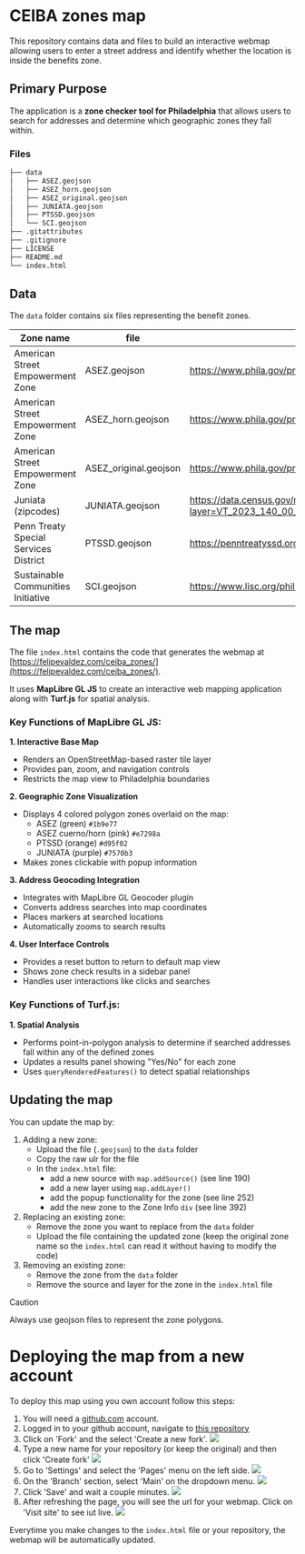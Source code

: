 # CEIBA zones map

This repository contains data and files to build an interactive webmap allowing users to enter a street address and identify whether the location is inside the benefits zone.

## Primary Purpose
The application is a **zone checker tool for Philadelphia** that allows users to search for addresses and determine which geographic zones they fall within.

### Files

```bash
├── data
│   ├── ASEZ.geojson
│   ├── ASEZ_horn.geojson
│   ├── ASEZ_original.geojson
│   ├── JUNIATA.geojson
│   ├── PTSSD.geojson
│   └── SCI.geojson
├── .gitattributes
├── .gitignore
├── LICENSE
├── README.md
└── index.html
```

## Data

The `data` folder contains six files representing the benefit zones. 

| Zone name                             | file                  | source                                                                                                                                  |
|---------------------------------------|-----------------------|-----------------------------------------------------------------------------------------------------------------------------------------|
| American Street Empowerment Zone      | ASEZ.geojson          | https://www.phila.gov/programs/neighborhood-funding-stream/                                                                             |
| American Street Empowerment Zone      | ASEZ_horn.geojson     | https://www.phila.gov/programs/neighborhood-funding-stream/                                                                             |
| American Street Empowerment Zone      | ASEZ_original.geojson | https://www.phila.gov/programs/neighborhood-funding-stream/                                                                             |
| Juniata (zipcodes)                    | JUNIATA.geojson       | https://data.census.gov/map/1400000US42101019000,42101019100/ACSST5Y2023/S0101?layer=VT_2023_140_00_PY_D1&loc=40.0091,-75.1069,z12.9280 |
| Penn Treaty Special Services District | PTSSD.geojson         | https://penntreatyssd.org/                                                                                                              |
| Sustainable Communities Initiative    | SCI.geojson           | https://www.lisc.org/philly/where-we-work/                                                                                              |


## The map

The file `index.html` contains the code that generates the webmap at [https://felipevaldez.com/ceiba_zones/](https://felipevaldez.com/ceiba_zones/).

It uses **MapLibre GL JS** to create an interactive web mapping application along with **Turf.js** for spatial analysis.

### Key Functions of MapLibre GL JS:

**1. Interactive Base Map**
- Renders an OpenStreetMap-based raster tile layer
- Provides pan, zoom, and navigation controls
- Restricts the map view to Philadelphia boundaries

**2. Geographic Zone Visualization** 
- Displays 4 colored polygon zones overlaid on the map:
  - ASEZ (green) `#1b9e77`
  - ASEZ cuerno/horn (pink) `#e7298a`
  - PTSSD (orange) `#d95f02`
  - JUNIATA (purple) `#7570b3`
- Makes zones clickable with popup information

**3. Address Geocoding Integration**
- Integrates with MapLibre GL Geocoder plugin
- Converts address searches into map coordinates
- Places markers at searched locations
- Automatically zooms to search results

**4. User Interface Controls**
- Provides a reset button to return to default map view
- Shows zone check results in a sidebar panel
- Handles user interactions like clicks and searches

### Key Functions of Turf.js:

**1. Spatial Analysis**
- Performs point-in-polygon analysis to determine if searched addresses fall within any of the defined zones
- Updates a results panel showing "Yes/No" for each zone
- Uses `queryRenderedFeatures()` to detect spatial relationships

## Updating the map

You can update the map by:

1. Adding a new zone:
   - Upload the file (`.geojson`) to the `data` folder
   - Copy the raw ulr for the file
   - In the `index.html` file:
     - add a new source with `map.addSource()` (see line 190)
     - add a new layer using `map.addLayer()`
     - add the popup functionality for the zone (see line 252)
     - add the new zone to the Zone Info `div` (see line 392)
2. Replacing an existing zone:
   - Remove the zone you want to replace from the `data` folder
   - Upload the file containing the updated zone (keep the original zone name so the `index.html` can read it without having to modify the code)
3. Removing an existing zone:
   - Remove the zone from the `data` folder
   - Remove the source and layer for the zone in the `index.html` file
  
> [!CAUTION]
> Always use geojson files to represent the zone polygons.

# Deploying the map from a new account

To deploy this map using you own account follow this steps:

1. You will need a [github.com](https://github.com/signup) account.
2. Logged in to your github account, navigate to [this repository](https://github.com/fmvaldezg/ceiba_zones)
3. Click on 'Fork' and the select 'Create a new fork'.
![](https://raw.githubusercontent.com/fmvaldezg/ceiba_zones/main/img/screenshot1.png)
3. Type a new name for your repository (or keep the original) and then click 'Create fork'
![](https://raw.githubusercontent.com/fmvaldezg/ceiba_zones/main/img/screenshot2.png)
4. Go to 'Settings' and select the 'Pages' menu on the left side.
![](https://raw.githubusercontent.com/fmvaldezg/ceiba_zones/main/img/screenshot3.png)
5. On the 'Branch' section, select 'Main' on the dropdown menu.
![](https://raw.githubusercontent.com/fmvaldezg/ceiba_zones/main/img/screenshot4.png)
6. Click 'Save' and wait a couple minutes.
![](https://raw.githubusercontent.com/fmvaldezg/ceiba_zones/main/img/screenshot5.png)
7. After refreshing the page, you will see the url for your webmap. Click on 'Visit site' to see iut live.
![](https://raw.githubusercontent.com/fmvaldezg/ceiba_zones/main/img/screenshot6.png)

Everytime you make changes to the `index.html` file or your repository, the webmap will be automatically updated.


